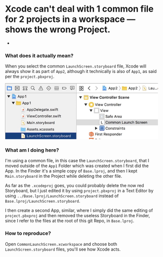 # Xcode can't deal with 1 common file for 2 projects in a workspace — shows the wrong Project.
-

### What does it actually mean?
When you select the common `LaunchScreen.storyboard` file, Xcode will always show it as part of `App2`, although it technically is also of `App1`, as said per the `project.pbxproj`.

![The way Xcode shows where the file comes from](./LaunchScreen.jpg)


### What am I doing here?

I'm using a common file, in this case the `LaunchScreen.storyboard`, that I moved outside of the `App1` Folder which was created when I first did the App. In the Finder it's a simple copy of `Base.lproj`, and then I kept `Main.storyboard` in the Project while deleting the other file.

As far as the `.xcodeproj` goes, you could probably delete the now red Storyboard, but I just edited it by using `project.pbxproj` in a Text Editor by using `../Base.lproj/LaunchScreen.storyboard` instead of `Base.lproj/LaunchScreen.storyboard`.

I then create a second App, similar, where I simply did the same editing of `project.pbxproj` and then removed the useless Storyboard in the Finder, since I refer to the files at the root of this git Repo, in `Base.lproj`.

### How to reproduce?

Open `CommonLaunchScreen.xcworkspace` and choose both `LaunchScreen.storyboard` files, you'll see how Xcode acts.